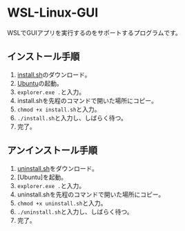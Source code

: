 # WSL-Linux-GUI
WSLでGUIアプリを実行するのをサポートするプログラムです。
## インストール手順
1. [install.sh](install.sh)のダウンロード。
2. [Ubuntu](https://apps.microsoft.com/detail/9pdxgncfsczv?hl=ja-jp&gl=US)の起動。
3. `explorer.exe .`と入力。
4. install.shを先程のコマンドで開いた場所にコピー。
5. `chmod +x install.sh`と入力。
6. `./install.sh`と入力し、しばらく待つ。
7. 完了。
## アンインストール手順
1. [uninstall.sh](uninstall.sh)をダウンロード。
2. [Ubuntu]を起動。
3. `explorer.exe .`と入力。
4. uninstall.shを先程のコマンドで開いた場所にコピー。
5. `chmod +x uninstall.sh`と入力。
6. `./uninstall.sh`と入力し、しばらく待つ。
7. 完了。
